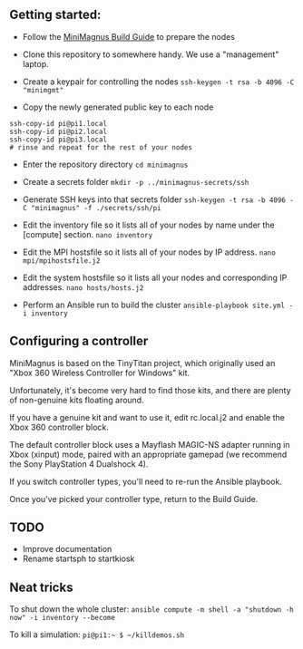 ## Getting started:
* Follow the [MiniMagnus Build Guide](https://github.com/PawseySC/minimagnus-build-guide) to prepare the nodes

* Clone this repository to somewhere handy. We use a "management" laptop.

* Create a keypair for controlling the nodes
`ssh-keygen -t rsa -b 4096 -C "minimgmt"`

* Copy the newly generated public key to each node
```
ssh-copy-id pi@pi1.local
ssh-copy-id pi@pi2.local
ssh-copy-id pi@pi3.local
# rinse and repeat for the rest of your nodes
```

* Enter the repository directory
`cd minimagnus`

* Create a secrets folder
`mkdir -p ../minimagnus-secrets/ssh`

* Generate SSH keys into that secrets folder
`ssh-keygen -t rsa -b 4096 -C "minimagnus" -f ./secrets/ssh/pi`

* Edit the inventory file so it lists all of your nodes by name under the [compute] section.
`nano inventory`

* Edit the MPI hostsfile so it lists all of your nodes by IP address.
`nano mpi/mpihostsfile.j2`

* Edit the system hostsfile so it lists all your nodes and corresponding IP addresses.
`nano hosts/hosts.j2`

* Perform an Ansible run to build the cluster
`ansible-playbook site.yml -i inventory`

## Configuring a controller
MiniMagnus is based on the TinyTitan project, which originally used an "Xbox 360 Wireless Controller for Windows" kit. 

Unfortunately, it's become very hard to find those kits, and there are plenty of non-genuine kits floating around.

If you have a genuine kit and want to use it, edit rc.local.j2 and enable the Xbox 360 controller block.

The default controller block uses a Mayflash MAGIC-NS adapter running in Xbox (xinput) mode, paired with an appropriate gamepad (we recommend the Sony PlayStation 4 Dualshock 4).

If you switch controller types, you'll need to re-run the Ansible playbook.

Once you've picked your controller type, return to the Build Guide.

## TODO
* Improve documentation
* Rename startsph to startkiosk

## Neat tricks
To shut down the whole cluster:
`ansible compute -m shell -a "shutdown -h now" -i inventory --become`

To kill a simulation:
`pi@pi1:~ $ ~/killdemos.sh`
